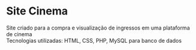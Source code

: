 # Site Cinema
Site criado para a compra e visualização de ingressos em uma plataforma de cinema <br>
Tecnologias utilizadas: HTML, CSS, PHP, MySQL para banco de dados
